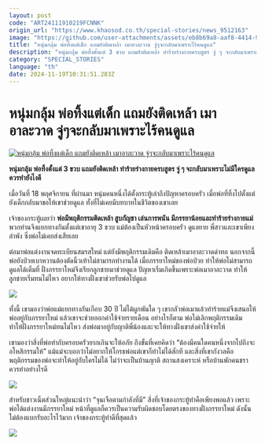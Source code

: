 ```yaml
---
layout: post
code: "ART24111910219FCNNK"
origin_url: "https://www.khaosod.co.th/special-stories/news_9512163"
image: "https://github.com/user-attachments/assets/eb8b69a8-aaf8-4414-93cc-08b062a7edb9"
title: "หนุ่มกลุ้ม พ่อทิ้งแต่เด็ก แถมยังติดเหล้า เมาอาละวาด จู่ๆจะกลับมาเพราะไร้คนดูแล"
description: "หนุ่มกลุ้ม พ่อทิ้งตั้งแต่ 3 ขวบ แถมยังติดเหล้า ทำร้ายร่างกายครบสูตร จู่ ๆ จะกลับมาเพราะไม่มีใครดูแล ควรทำยังไงดี"
category: "SPECIAL_STORIES"
language: "th"
date: 2024-11-19T10:31:51.283Z
---
```


# หนุ่มกลุ้ม พ่อทิ้งแต่เด็ก แถมยังติดเหล้า เมาอาละวาด จู่ๆจะกลับมาเพราะไร้คนดูแล

[![หนุ่มกลุ้ม พ่อทิ้งแต่เด็ก แถมยังติดเหล้า เมาอาละวาด จู่ๆจะกลับมาเพราะไร้คนดูแล](https://www.khaosod.co.th/wpapp/uploads/2024/11/dad1119-1w.jpg "หนุ่มกลุ้ม พ่อทิ้งแต่เด็ก แถมยังติดเหล้า เมาอาละวาด จู่ๆจะกลับมาเพราะไร้คนดูแล")](https://www.khaosod.co.th/wpapp/uploads/2024/11/dad1119-1w.jpg)

**หนุ่มกลุ้ม พ่อทิ้งตั้งแต่ 3 ขวบ แถมยังติดเหล้า ทำร้ายร่างกายครบสูตร จู่ ๆ จะกลับมาเพราะไม่มีใครดูแล ควรทำยังไงดี**

เมื่อวันที่ 18 พฤศจิกายน ที่ผ่านมา หนุ่มคนหนึ่งได้ตั้งกระทู้เล่าถึงปัญหาครอบครัว เมื่อพ่อที่ทิ้งไปตั้งแต่ยังเด็กกลับมาขอให้เขาช่วยดูแล ทั้งที่ไม่เคยมีบทบาทในชีวิตของเขาเลย

เจ้าของกระทู้เผยว่า **พ่อมีพฤติกรรมติดเหล้า สูบกัญชา เล่นการพนัน มีภรรยาน้อยและทำร้ายร่างกายแม่** พวกท่านจึงแยกทางกันตั้งแต่เขาอายุ 3 ขวบ แม่ต้องเป็นหัวหน้าครอบครัว ดูแลยาย พี่สาวและเขาเพียงลำพัง ซึ่งพ่อไม่เคยส่งเสียเลย

ต่อมาพ่อแต่งงานจดทะเบียนสมรสใหม่ แต่ยังมีพฤติกรรมเดิมคือ ติดเหล้าเมาอาละวาดด่าทอ นอกจากนี้พ่อยังป่วยเบาหวานต้องตัดนิ้วเท้าไม่สามารถทำงานได้ เมื่อภรรยาใหม่ของพ่อป่วย ทำให้พ่อไม่สามารถดูแลได้เต็มที่ ฝั่งภรรยาใหม่จึงเรียกลูกชายมาช่วยดูแล ปัญหาเริ่มเกิดขึ้นเพราะพ่อเมาอาละวาด ทำให้ลูกชายเริ่มทนไม่ไหว อยากให้ทางฝั่งเขาช่วยรับพ่อไปดูแล

[![](https://www.khaosod.co.th/wpapp/uploads/2024/11/dad1119-1.jpg)](https://www.khaosod.co.th/wpapp/uploads/2024/11/dad1119-1.jpg)

ทั้งนี้ เขามองว่าพ่อแม่แยกทางกันเกือบ 30 ปี ไม่ได้ผูกพันใด ๆ เขากลัวพ่อเมาแล้วทำร้ายแม่จึงเสนอให้พ่ออยู่กับภรรยาใหม่ แล้วเขาจะช่วยออกค่าใช้จ่ายรายเดือน อย่างไรก็ตาม พ่อไม่เลิกพฤติกรรมเดิม ทำให้ฝั่งภรรยาใหม่ทนไม่ไหว ส่งพ่อมาอยู่กับญาติพี่น้องและจะให้ทางฝั่งเขาส่งค่าใช้จ่ายให้

เขามองว่าสิ่งที่พ่อทำกับครอบครัวยากเกินจะให้อภัย ถึงขั้นที่เคยคิดว่า “ต้องมีคนใดคนหนึ่งจากไปถึงจะอโหสิกรรมให้” แม้แม่จะบอกว่าไม่อยากให้โกรธพ่อแต่เขาก็ทำไม่ได้สักที และสิ่งที่เขากังวลคือ พฤติกรรมของพ่อจะทำให้อยู่กับใครไม่ได้ ไม่ว่าจะเป็นบ้านญาติ สถานสงเคราะห์ หรือบ้านพักคนชราควรทำอย่างไรดี

[![](https://www.khaosod.co.th/wpapp/uploads/2024/11/dad1119-2.jpg)](https://www.khaosod.co.th/wpapp/uploads/2024/11/dad1119-2.jpg)

สำหรับชาวเน็ตส่วนใหญ่แนะนำว่า “จุนเจือตามกำลังที่มี” สิ่งที่เจ้าของกระทู้ทำคือเพียงพอแล้ว เพราะพ่อได้แต่งงานมีภรรยาใหม่ หน้าที่ดูแลก็ควรเป็นความรับผิดชอบโดยตรงของทางฝั่งภรรยาใหม่ ดังนั้นไม่ต้องแบกรับอะไรไว้มาก เจ้าของกระทู้ทำดีที่สุดแล้ว

[![](https://www.khaosod.co.th/wpapp/uploads/2024/11/dad1119-3.jpg)](https://www.khaosod.co.th/wpapp/uploads/2024/11/dad1119-3.jpg)